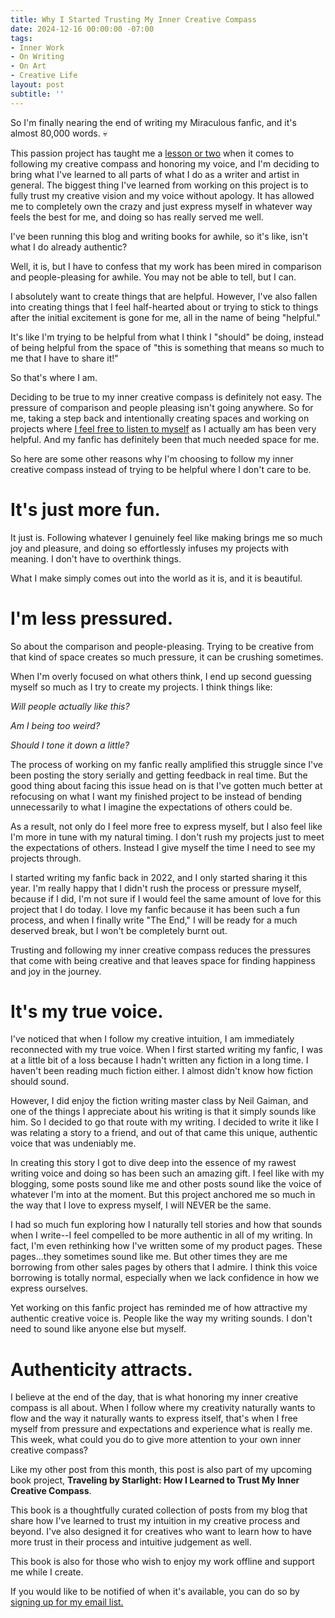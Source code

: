 ```yaml
---
title: Why I Started Trusting My Inner Creative Compass 
date: 2024-12-16 00:00:00 -07:00
tags:
- Inner Work 
- On Writing
- On Art
- Creative Life
layout: post
subtitle: ''
---
```


So I'm finally nearing the end of writing my Miraculous fanfic, and it's almost 80,000 words. 💀

This passion project has taught me a [lesson or two](https://arcadiapage.com/2023-05-30-knowing-how-to-start-finishing-creative-projects-polymaths/) when it comes to following my creative compass and honoring my voice, and I'm deciding to bring what I've learned to all parts of what I do as a writer and artist in general. The biggest thing I've learned from working on this project is to fully trust my creative vision and my voice without apology. It has allowed me to completely own the crazy and just express myself in whatever way feels the best for me, and doing so has really served me well.

I've been running this blog and writing books for awhile, so it's like, isn't what I do already authentic? 

Well, it is, but I have to confess that my work has been mired in comparison and people-pleasing for awhile. You may not be able to tell, but I can.

I absolutely want to create things that are helpful. However, I've also fallen into creating things that I feel half-hearted about or trying to stick to things after the initial excitement is gone for me, all in the name of being "helpful."

It's like I'm trying to be helpful from what I think I "should" be doing, instead of being helpful from the space of "this is something that means so much to me that I have to share it!"

So that's where I am. 

Deciding to be true to my inner creative compass is definitely not easy. The pressure of comparison and people pleasing isn't going anywhere. So for me, taking a step back and intentionally creating spaces and working on projects where [I feel free to listen to myself](https://arcadia.thoughts.page/#1731942705) as I actually am has been very helpful. And my fanfic has definitely been that much needed space for me.

So here are some other reasons why I'm choosing to follow my inner creative compass instead of trying to be helpful where I don't care to be.

# It's just more fun.

It just is. Following whatever I genuinely feel like making brings me so much joy and pleasure, and doing so effortlessly infuses my projects with meaning. I don't have to overthink things.

What I make simply comes out into the world as it is, and it is beautiful.

# I'm less pressured. 

So about the comparison and people-pleasing. Trying to be creative from that kind of space creates so much pressure, it can be crushing sometimes.

When I'm overly focused on what others think, I end up second guessing myself so much as I try to create my projects. I think things like:

*Will people actually like this?*

*Am I being too weird?*

*Should I tone it down a little?*

The process of working on my fanfic really amplified this struggle since I've been posting the story serially and getting feedback in real time. But the good thing about facing this issue head on is that I've gotten much better at refocusing on what I want my finished project to be instead of bending unnecessarily to what I imagine the expectations of others could be.

As a result, not only do I feel more free to express myself, but I also feel like I'm more in tune with my natural timing. I don't rush my projects just to meet the expectations of others. Instead I give myself the time I need to see my projects through. 

I started writing my fanfic back in 2022, and I only started sharing it this year. I'm really happy that I didn't rush the process or pressure myself, because if I did, I'm not sure if I would feel the same amount of love for this project that I do today. I love my fanfic because it has been such a fun process, and when I finally write "The End," I will be ready for a much deserved break, but I won't be completely burnt out.

Trusting and following my inner creative compass reduces the pressures that come with being creative and that leaves space for finding happiness and joy in the journey.

# It's my true voice. 

I've noticed that when I follow my creative intuition, I am immediately reconnected with my true voice. When I first started writing my fanfic, I was at a little bit of a loss because I hadn't written any fiction in a long time. I haven't been reading much fiction either. I almost didn't know how fiction should sound.

However, I did enjoy the fiction writing master class by Neil Gaiman, and one of the things I appreciate about his writing is that it simply sounds like him. So I decided to go that route with my writing. I decided to write it like I was relating a story to a friend, and out of that came this unique, authentic voice that was undeniably me.

In creating this story I got to dive deep into the essence of my rawest writing voice and doing so has been such an amazing gift. I feel like with my blogging, some posts sound like me and other posts sound like the voice of whatever I'm into at the moment. But this project anchored me so much in the way that I love to express myself, I will NEVER be the same. 

I had so much fun exploring how I naturally tell stories and how that sounds when I write--I feel compelled to be more authentic in all of my writing. In fact, I'm even rethinking how I've written some of my product pages. These pages...they sometimes sound like me. But other times they are me borrowing from other sales pages by others that I admire. I think this voice borrowing is totally normal, especially when we lack confidence in how we express ourselves.

Yet working on this fanfic project has reminded me of how attractive my authentic creative voice is. People like the way my writing sounds. I don't need to sound like anyone else but myself.

# Authenticity attracts.

I believe at the end of the day, that is what honoring my inner creative compass is all about. When I follow where my creativity naturally wants to flow and the way it naturally wants to express itself, that's when I free myself from pressure and expectations and experience what is really me. This week, what could you do to give more attention to your own inner creative compass?

Like my other post from this month, this post is also part of my upcoming book project, **Traveling by Starlight: How I Learned to Trust My Inner Creative Compass**. 

This book is a thoughtfully curated collection of posts from my blog that share how I've learned to trust my intuition in my creative process and beyond. I've also designed it for creatives who want to learn how to have more trust in their process and intuitive judgement as well.

This book is also for those who wish to enjoy my work offline and support me while I create. 

If you would like to be notified of when it's available, you can do so by [signing up for my email list.](https://arcadiapage.substack.com/)
